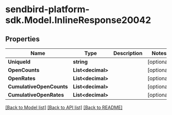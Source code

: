 
# sendbird-platform-sdk.Model.InlineResponse20042

## Properties

Name | Type | Description | Notes
------------ | ------------- | ------------- | -------------
**UniqueId** | **string** |  | [optional] 
**OpenCounts** | **List&lt;decimal&gt;** |  | [optional] 
**OpenRates** | **List&lt;decimal&gt;** |  | [optional] 
**CumulativeOpenCounts** | **List&lt;decimal&gt;** |  | [optional] 
**CumulativeOpenRates** | **List&lt;decimal&gt;** |  | [optional] 

[[Back to Model list]](../README.md#documentation-for-models)
[[Back to API list]](../README.md#documentation-for-api-endpoints)
[[Back to README]](../README.md)

